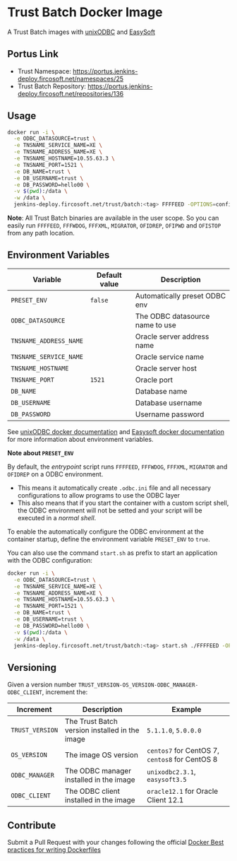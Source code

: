 # Trust Batch Docker Image

A Trust Batch images with [unixODBC](https://portus.jenkins-deploy.fircosoft.net/repositories/169)
and [EasySoft](https://portus.jenkins-deploy.fircosoft.net/repositories/383)

## Portus Link

- Trust Namespace: https://portus.jenkins-deploy.fircosoft.net/namespaces/25
- Trust Batch Repository: https://portus.jenkins-deploy.fircosoft.net/repositories/136

## Usage

```sh
docker run -i \
  -e ODBC_DATASOURCE=trust \
  -e TNSNAME_SERVICE_NAME=XE \
  -e TNSNAME_ADDRESS_NAME=XE \
  -e TNSNAME_HOSTNAME=10.55.63.3 \
  -e TNSNAME_PORT=1521 \
  -e DB_NAME=trust \
  -e DB_USERNAME=trust \
  -e DB_PASSWORD=hello00 \
  -v $(pwd):/data \
  -w /data \
  jenkins-deploy.fircosoft.net/trust/batch:<tag> FFFFEED -OPTIONS=config.cfg
```

**Note**: All Trust Batch binaries are available in the user scope. So you can
easily run `FFFFEED`, `FFFWDOG`, `FFFXML`, `MIGRATOR`, `OFIDREP`, `OFIPWD` and
`OFISTOP` from any path location.

## Environment Variables

| Variable                | Default value | Description                       |
|-------------------------|---------------|-----------------------------------|
| `PRESET_ENV`            | `false`       | Automatically preset ODBC env     |
| `ODBC_DATASOURCE`       |               | The ODBC datasource name to use   |
| `TNSNAME_ADDRESS_NAME`  |               | Oracle server address name        |
| `TNSNAME_SERVICE_NAME`  |               | Oracle service name               |
| `TNSNAME_HOSTNAME`      |               | Oracle server host                |
| `TNSNAME_PORT`          | `1521`        | Oracle port                       |
| `DB_NAME`               |               | Database name                     |
| `DB_USERNAME`           |               | Database username                 |
| `DB_PASSWORD`           |               | Username password                 |

See [unixODBC docker documentation](http://dev-bitbucket.fircosoft.net/projects/FIR/repos/shadoker/browse/docker/third-parties/unixodbc/README.md)
and [Easysoft docker documentation](http://dev-bitbucket.fircosoft.net/projects/FIR/repos/shadoker/browse/docker/third-parties/easysoft/README.md)
for more information about environment variables.

**Note about `PRESET_ENV`**

By default, the *entrypoint* script runs `FFFFEED`, `FFFWDOG`, `FFFXML`,
`MIGRATOR` and `OFIDREP` on a ODBC environment.

- This means it automatically create `.odbc.ini` file and all necessary
  configurations to allow programs to use the ODBC layer
- This also means that if you start the container with a custom script
  shell, the ODBC environment will not be setted and your script will
  be executed in a *normal shell*.

To enable the automatically configure the ODBC environment at the
container startup, define the environment variable `PRESET_ENV` to `true`.

You can also use the command `start.sh` as prefix to start an application
with the ODBC configuration:

```sh
docker run -i \
  -e ODBC_DATASOURCE=trust \
  -e TNSNAME_SERVICE_NAME=XE \
  -e TNSNAME_ADDRESS_NAME=XE \
  -e TNSNAME_HOSTNAME=10.55.63.3 \
  -e TNSNAME_PORT=1521 \
  -e DB_NAME=trust \
  -e DB_USERNAME=trust \
  -e DB_PASSWORD=hello00 \
  -v $(pwd):/data \
  -w /data \
  jenkins-deploy.fircosoft.net/trust/batch:<tag> start.sh ./FFFFEED -OPTIONS=config.cfg
```

## Versioning

Given a version number `TRUST_VERSION-OS_VERSION-ODBC_MANAGER-ODBC_CLIENT`,
increment the:

| Increment       | Description                                     | Example                                           |
|-----------------|-------------------------------------------------|---------------------------------------------------|
| `TRUST_VERSION` | The Trust Batch version installed in the image  | `5.1.1.0`, `5.0.0.0`                              |
| `OS_VERSION`    | The image OS version                            | `centos7` for CentOS 7, `centos8` for CentOS 8    |
| `ODBC_MANAGER`  | The ODBC manager installed in the image         | `unixodbc2.3.1`, `easysoft3.5`                    |
| `ODBC_CLIENT`   | The ODBC client installed in the image          | `oracle12.1` for Oracle Client 12.1               |

## Contribute

Submit a Pull Request with your changes following the official
[Docker Best practices for writing Dockerfiles](https://docs.docker.com/develop/develop-images/dockerfile_best-practices/)
